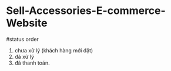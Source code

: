 # Sell-Accessories-E-commerce-Website

#status order

1. chưa xử lý (khách hàng mới đặt)
2. đã xử lý
3. đã thanh toán.

